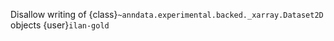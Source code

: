 Disallow writing of {class}`~anndata.experimental.backed._xarray.Dataset2D` objects {user}`ilan-gold`
